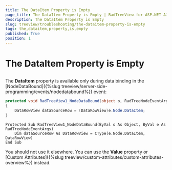 ```yaml
---
title: The DataItem Property is Empty
page_title: The DataItem Property is Empty | RadTreeView for ASP.NET AJAX Documentation
description: The DataItem Property is Empty
slug: treeview/troubleshooting/the-dataitem-property-is-empty
tags: the,dataitem,property,is,empty
published: True
position: 1
---
```


# The DataItem Property is Empty



## 

The **DataItem** property is available only during data binding in the [NodeDataBound]({%slug treeview/server-side-programming/events/nodedatabound%}) event:



````C#	
protected void RadTreeView1_NodeDataBound(object o, RadTreeNodeEventArgs e)
{
    DataRowView dataSourceRow = (DataRowView)e.Node.DataItem;
}
````
````VB.NET
Protected Sub RadTreeView1_NodeDataBound(ByVal o As Object, ByVal e As RadTreeNodeEventArgs)
    Dim dataSourceRow As DataRowView = CType(e.Node.DataItem, DataRowView)
End Sub
````


You should not use it elsewhere. You can use the **Value** property or [Custom Attributes]({%slug treeview/custom-attributes/custom-attributes-overview%}) instead.
